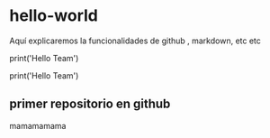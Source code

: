 # hello-world


Aquí explicaremos la funcionalidades de github , markdown, etc etc 

print('Hello Team')

print('Hello Team')


## primer repositorio en github


mamamamama
